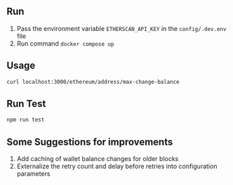 ## Run

1. Pass the environment variable `ETHERSCAN_API_KEY` in the `config/.dev.env` file
2. Run command `docker compose up` 

## Usage

```bash
curl localhost:3000/ethereum/address/max-change-balance
```

## Run Test

```bash
npm run test
```

## Some Suggestions for improvements
1. Add caching of wallet balance changes for older blocks
2. Externalize the retry count and delay before retries into configuration parameters
